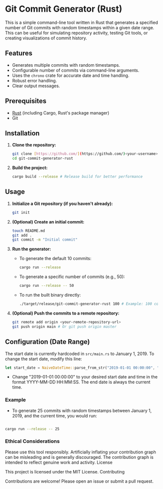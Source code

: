 # Git Commit Generator (Rust)

This is a simple command-line tool written in Rust that generates a specified number of Git commits with random timestamps within a given date range. This can be useful for simulating repository activity, testing Git tools, or creating visualizations of commit history.

## Features

*   Generates multiple commits with random timestamps.
*   Configurable number of commits via command-line arguments.
*   Uses the `chrono` crate for accurate date and time handling.
*   Robust error handling.
*   Clear output messages.

## Prerequisites

*   [Rust](https://www.rust-lang.org/tools/install) (including Cargo, Rust's package manager)
*   Git

## Installation

1.  **Clone the repository:**

    ```bash
    git clone [https://github.com/](https://github.com/)<your-username>/git-commit-generator-rust.git # Replace with your repo URL
    cd git-commit-generator-rust
    ```

2.  **Build the project:**

    ```bash
    cargo build --release # Release build for better performance
    ```

## Usage

1.  **Initialize a Git repository (if you haven't already):**

    ```bash
    git init
    ```

2.  **(Optional) Create an initial commit:**

    ```bash
    touch README.md
    git add .
    git commit -m "Initial commit"
    ```

3.  **Run the generator:**

    *   To generate the default 10 commits:

        ```bash
        cargo run --release
        ```

    *   To generate a specific number of commits (e.g., 50):

        ```bash
        cargo run --release -- 50
        ```

    *   To run the built binary directly:

        ```bash
        ./target/release/git-commit-generator-rust 100 # Example: 100 commits
        ```

4.  **(Optional) Push the commits to a remote repository:**

    ```bash
    git remote add origin <your-remote-repository-url>
    git push origin main # Or git push origin master
    ```

## Configuration (Date Range)

The start date is currently hardcoded in `src/main.rs` to January 1, 2019. To change the start date, modify this line:

```rust
let start_date = NaiveDateTime::parse_from_str("2019-01-01 00:00:00", "%Y-%m-%d %H:%M:%S")?.and_utc();
```
*    Change "2019-01-01 00:00:00" to your desired start date and time in the format YYYY-MM-DD HH:MM:SS. The end date is always the current time.

### Example

*  To generate 25 commits with random timestamps between January 1, 2019, and the current time, you would run:
```Bash

cargo run --release -- 25
```

### Ethical Considerations

Please use this tool responsibly. Artificially inflating your contribution graph can be misleading and is generally discouraged. The contribution graph is intended to reflect genuine work and activity.
License

This project is licensed under the MIT License.
Contributing

Contributions are welcome! Please open an issue or submit a pull request.

